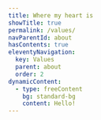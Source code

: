```yaml
---
title: Where my heart is
showTitle: true
permalink: /values/
navParentId: about
hasContents: true
eleventyNavigation:
  key: Values
  parent: about
  order: 2
dynamicContent:
  - type: freeContent
    bg: standard-bg
    content: Hello!
---
```

